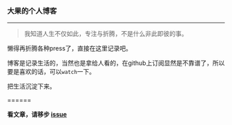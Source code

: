 ### 大果的个人博客

---------

>我知道人生不仅如此，专注与折腾，不是什么非此即彼的事。


懒得再折腾各种press了，直接在这里记录吧。

博客是记录生活的，当然也是拿给人看的，在github上订阅显然是不靠谱了，所以要是喜欢的话，可以`watch`一下。


把生活沉淀下来。

======

**看文章，请移步 [issue](https://github.com/tomayday/MyBlog/issues?state=open)**



  
  
